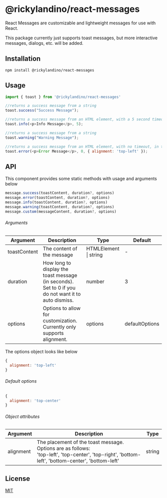 # @rickylandino/react-messages

React Messages are customizable and lightweight messages for use with React. 

This package currently just supports toast messages, but more interactive messages, dialogs, etc. will be added.

## Installation
```npm
npm install @rickylandino/react-messages
```

## Usage

```javascript
import { toast } from '@rickylandino/react-messages'

//returns a success message from a string
toast.success("Success Message");

//returns a success message from an HTML element, with a 5 second timeout
toast.info(<p>Info Message</p>, 5);

//returns a success message from a string
toast.warning("Warning Message");

//returns a success message from an HTML element, with no timeout, in the top left corner of the screen
toast.error(<p>Error Message</p>, 0, { alignment: 'top-left' });

```

## API

This component provides some static methods with usage and arguments below

```javascript
message.success(toastContent, duration?, options)
message.error(toastContent, duration?, options)
message.info(toastContent, duration?, options)
message.warning(toastContent, duration?, options)
message.custom(messageContent, duration?, options)
```

###### Arguments

| Argument  | Description | Type | Default |
| ------------- | ----------------------- | ------------- | ----- |
| toastContent  | The content of the message  | HTMLElement \| string | \- |
| duration  | How long to display the toast message (in seconds). Set to 0 if you do not want it to auto dismiss.  | number | 3 |
| options | Options to allow for customization. Currently only supports alignment. | options | defaultOptions |

The options object looks like below
```javascript
{
  alignment: 'top-left'
}

```
###### Default options
```javascript
{
  alignment: 'top-center'
}

```

###### Object attributes
| Argument  | Description | Type |
| ------------- | ----------------------- | ------------- |
| alignment  | The placement of the toast message. Options are as follows: <br /> 'top-left', 'top-center', 'top-right', 'bottom-left', 'bottom-center', 'bottom-left'  | string |

## License
[MIT](https://choosealicense.com/licenses/mit/)
